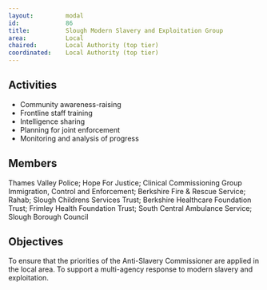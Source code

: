 ```yaml
---
layout: 		modal
id: 			86
title: 			Slough Modern Slavery and Exploitation Group
area: 			Local
chaired: 		Local Authority (top tier)
coordinated:	Local Authority (top tier)
---
```


Activities
----------

* Community awareness-raising
* Frontline staff training
* Intelligence sharing
* Planning for joint enforcement
* Monitoring and analysis of progress

Members
-------

Thames Valley Police; Hope For Justice; Clinical Commissioning Group Immigration, Control and Enforcement; Berkshire Fire & Rescue Service; Rahab; Slough Childrens Services Trust; Berkshire Healthcare Foundation Trust; Frimley Health Foundation Trust; South Central Ambulance Service; Slough Borough Council

Objectives
----------

To ensure that the priorities of the Anti-Slavery Commissioner are applied in the local area.  To support a multi-agency response to modern slavery and exploitation.